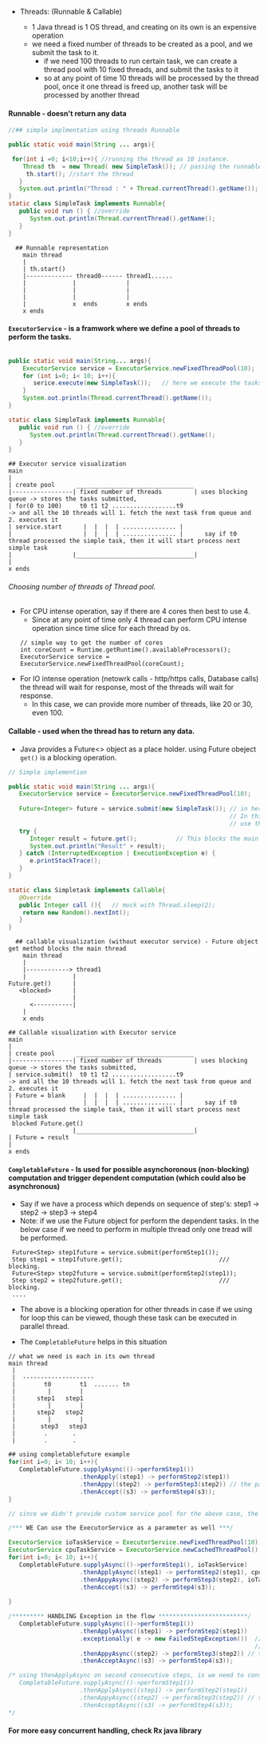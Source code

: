  - Threads: (Runnable & Callable)
 
   - 1 Java thread is 1 OS thread, and creating on its own is an expensive operation
   - we need a fixed number of threads to be created as a pool, and we submit the task to it.
       - if we need 100 threads to run certain task, we can create a thread pool with 10 fixed threads, and submit the tasks to it
       - so at any point of time 10 threads will be processed by the thread pool, once it one thread is freed up, another task will be processed by another thread
   
  #### Runnable - doesn't return any data 

```java
//## simple implmentation using threads Runnable

public static void main(String ... args){

 for(int i =0; i<10;i++){ //running the thread as 10 instance.
    Thread th  = new Thread( new SimpleTask()); // passing the runnable class 
     th.start(); //start the thread 
   }
   System.out.println("Thread : " + Thread.currentThread().getName()); // main thread prints main.
}
static class SimpleTask implements Runnable{
   public void run () { //override
      System.out.println(Thread.currentThread().getName();
   }
}
```

```
  ## Runnable representation
    main thread
    |
    | th.start()
    |------------- thread0------ thread1......
    |             |              |
    |             |              |
    |             |              | 
    |             x  ends        x ends
    x ends
  ```
  
#### `ExecutorService` - is a framwork where we define a pool of threads to perform the tasks.

```java

public static void main(String... args){
    ExecutorService service = ExecutorService.newFixedThreadPool(10);
    for (int i=0; i< 10; i++){
       serice.execute(new SimpleTask());   // here we execute the tasks
    }
    System.out.println(Thread.currentThread().getName());
}

static class SimpleTask implements Runnable{
   public void run () { //override
      System.out.println(Thread.currentThread().getName();
   }
}
```

```
## Executor service visualization
main
|
| create pool      _________________________________
|-----------------| fixed number of threads         | uses blocking queue -> stores the tasks submitted, 
| for(0 to 100)     t0 t1 t2 ..................t9                         -> and all the 10 threads will 1. fetch the next task from queue and 2. executes it
| service.start      |  |  |  | ............... |
|                    |  |  |  | ............... |      say if t0 thread processed the simple task, then it will start process next simple task
|                 |_________________________________|
|
x ends
```

###### Choosing number of threads of Thread pool.
  - For CPU intense operation, say if there are 4 cores then best to use 4. 
     -  Since at any point of time only 4 thread can perform CPU intense operation since time slice for each thread by os.
     ```
     // simple way to get the number of cores
     int coreCount = Runtime.getRuntime().availableProcessors();
     ExecutorService service = ExecutorService.newFixedThreadPool(coreCount);
     ```
  - For IO intense operation (netowrk calls - http/https calls, Database calls) the thread will wait for response, most of the threads will wait for response.
     - In this case, we can provide more number of threads, like 20 or 30, even 100.

#### Callable - used when the thread has to return any data. 
   - Java provides a Future<> object as a place holder. using Future obeject `get()` is a blocking operation.

```java
// Simple implemention 

public static void main(String ... args){
   ExecutorService service = ExecutorService.newFixedThreadPool(10);
   
   Future<Integer> future = service.submit(new SimpleTask()); // in here we get a Future object, upon sumitting the thread
                                                              // In this case the thread is created and provides a place holder which is Future object
                                                              // use the future object get() method to retrive the return value of the thread.
   try {
      Integer result = future.get();           // This blocks the main thread. 
      System.out.println("Result" + result);    
   } catch (InterruptedException | ExecutionException e) {
      e.printStackTrace();
   }
}

static class Simpletask implements Callable{
   @Override
   public Integer call (){   // mock with Thread.sleep(2);
    return new Random().nextInt();
   }
}
```

```
  ## callable visualization (without executor service) - Future object get method blocks the main thread
    main thread
    |
    |------------> thread1
    |             |
Future.get()      |
   <blocked>      |
                  |
      <-----------|
    |
    x ends
 ```
  
```
## Callable visualization with Executor service 
main
|
| create pool      _________________________________
|-----------------| fixed number of threads         | uses blocking queue -> stores the tasks submitted, 
| service.submit()  t0 t1 t2 ..................t9                         -> and all the 10 threads will 1. fetch the next task from queue and 2. executes it
| Future = blank     |  |  |  | ............... |
|                    |  |  |  | ............... |      say if t0 thread processed the simple task, then it will start process next simple task
 blocked Future.get()
                  |_________________________________|
| Future = result
|
x ends
```

#### `CompletableFuture` - Is used for possible asynchoronous (non-blocking) computation and trigger dependent computation (which could also be asynchronous)
 - Say if we have a process which depends on sequence of step's:  step1 -> step2 -> step3 -> step4 
  - Note: if we use the Future object for perform the dependent tasks. In the below case if we need to perform in multiple thread only one tread will be performed.
  ```
   Future<Step> step1future = service.submit(performStep1());
   Step step1 = step1future.get();                           /// blocking.
   Future<Step> step2future = service.submit(performStep2(step1));
   Step step2 = step2future.get();                           /// blocking.
   ....
  ```
  - The above is a blocking operation for other threads in case if we using for loop this can be viewed, though these task can be executed in parallel thread.

- The `CompletableFuture` helps in this situation

```
// what we need is each in its own thread
main thread
 |
 |  --------------------
 |        t0        t1  ....... tn
 |         |        | 
 |      step1   step1
 |         |        |
 |      step2   step2
 |         |        |
 |       step3   step3
 |        .       .
 |        .       . 
```

```java
## using completablefuture example
for(int i=0; i< 10; i++){
   CompletableFuture.supplyAsync(()->performStep1())
                    .thenApply((step1) -> performStep2(step1))
                    .thenAppy((step2) -> performStep3(step2)) // the parameter can be any value step2 or s2
                    .thenAccept((s3) -> performStep4(s3));
}

// since we didn't provide custom service pool for the above case, the default used is FORKJOINPOOL.

/*** WE Can use the ExecutorService as a parameter as well ***/

ExecutorService ioTaskService = ExecutorService.newFixedThreadPool(10);
ExecutorService cpuTaskService = ExecutorService.newCachedThreadPool(); // no arguments
for(int i=0; i< 10; i++){
   CompletableFuture.supplyAsync(()->performStep1(), ioTaskService)
                    .thenApplyAsync((step1) -> performStep2(step1), cpuTaskService)  // not to use thenApplyAsync() with executor service, thenApply throws compilation error
                    .thenAppyAsync((step2) -> performStep3(step2), ioTaskService) // the parameter can be any value step2 or s2
                    .thenAccept((s3) -> performStep4(s3));
 
}

/********* HANDLING Exception in the flow *************************/
   CompletableFuture.supplyAsync(()->performStep1())
                    .thenApplyAsync((step1) -> performStep2(step1))
                    .exceptionally( e -> new FailedStepException())  // using exceptionally to throw exception
                                                                     // exceptionally is like a catch block, if failed perfom the new failed object step
                    .thenAppyAsync((step2) -> performStep3(step2)) // the parameter can be any value step2 or s2
                    .thenAcceptAsync((s3) -> performStep4(s3));

/* using thenApplyAsync on second consecutive steps, is we need to consecutive steps to be asynchronous.
   CompletableFuture.supplyAsync(()->performStep1())
                    .thenApplyAsync((step1) -> performStep2(step1))
                    .thenAppyAsync((step2) -> performStep3(step2)) // the parameter can be any value step2 or s2
                    .thenAcceptAsync((s3) -> performStep4(s3));
*/
```

#### For more easy concurrent handling, check Rx java library
